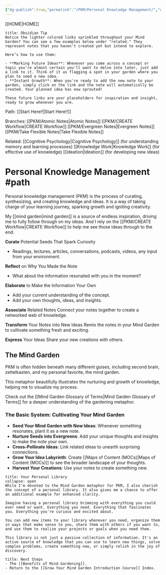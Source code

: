 ```yaml
---
{"dg-publish":true,"permalink":"/PKM/Personal Knowledge Management/","dgPassFrontmatter":true}
---
```


[[HOME\|HOME]]

```ad-BlueFlower
title: Obsidian Tip
Notice the lighter colored links sprinkled throughout your Mind Garden? You can see a few examples below under "related." They represent notes that you haven't created yet but intend to explore.

Here’s how to use them:

- **Marking Future Ideas**: Whenever you come across a concept or topic you're almost certain you'll want to delve into later, just add a link to it. Think of it as flagging a spot in your garden where you plan to seed a new idea.
- **Instant Growth**: When you're ready to add the new note to your garden, simply click on the link and the note will automatically be created. Your planned idea has now sprouted!

These future links are your placeholders for inspiration and insight, ready to grow whenever you are.
```

Path: [[Start Here!!\|Start Here!!]]

Branches: 
[[PKM/Atomic Notes\|Atomic Notes]]
[[PKM/CREATE Workflow\|CREATE Workflow]]
[[PKM/Evergreen Notes\|Evergreen Notes]]
[[PKM/Take Flexible Notes\|Take Flexible Notes]]

Related: 
[[Cognitive Psychology\|Cognitive Psychology]] (for understanding memory and learning processes)
[[Knowledge Work\|Knowledge Work]] (for effective use of knowledge)
[[Ideation\|Ideation]] (for developing new ideas)
# Personal Knowledge Management #path

Personal knowledge management (PKM) is the process of curating, synthesizing, and creating knowledge and ideas. It is a way of taking charge of your learning journey, sparking growth and igniting creativity.

My [[mind garden\|mind garden]] is a source of endless inspiration, driving me to fully follow through on my ideas. And I rely on the [[PKM/CREATE Workflow\|CREATE Workflow]] to help me see those ideas through to the end.

**Curate** Potential Seeds That Spark Curiosity
- Readings, lectures, articles, conversations, podcasts, videos, any input from your environment.

**Reflect** on Why You Made the Note
- What about the information resonated with you in the moment?

**Elaborate** to Make the Information Your Own
- Add your current understanding of the concept.
- Add your own thoughts, ideas, and insights.

**Associate** Related Notes
Connect your notes together to create a networked web of knowledge.

**Transform** Your Notes into New Ideas
Remix the notes in your Mind Garden to cultivate something fresh and exciting.

**Express** Your Ideas
Share your new creations with others.
## The Mind Garden

PKM is often hidden beneath many different guises, including second brain, zettelkasten, and my personal favorite, the mind garden.

This metaphor beautifully illustrates the nurturing and growth of knowledge, helping me to visualize my process.

Check out the [[Mind Garden Glossary of Terms\|Mind Garden Glossary of Terms]] for a deeper understanding of the gardening metaphor.

### The Basic System: Cultivating Your Mind Garden

- **Seed Your Mind Garden with New Ideas**: Whenever something resonates, plant it as a new note.
- **Nurture Seeds into Evergreens**: Add your unique thoughts and insights to make the note your own.
- **Cross-Pollinate Ideas**: Link related ideas to unearth surprising connections.
- **Grow Your Idea Labyrinth**: Create [[Maps of Content (MOCs)\|Maps of Content (MOCs)]] to see the broader landscape of your thoughts.
- **Harvest Your Creations**: Use your notes to create something new.

```ad-TealFlower
title: Your Personal Library
collapse: open
While I'm devoted to the Mind Garden metaphor for PKM, I also cherish the concept of a personal library. It also gives me a chance to offer an additional example for enhanced clarity.

Imagine having a personal library brimming with everything you could ever need or want. Everything you need. Everything that fascinates you. Everything you're curious and excited about. 

You can add new items to your library whenever you need, organize them in ways that make sense to you, share them with others if you want to, and use them to realize your projects or goals when you need them. 

This library is not just a passive collection of information. It's an active source of knowledge that you can use to learn new things, solve complex problems, create something new, or simply relish in the joy of discovery.
```

```ad-PinkPath
title: Next Steps
- The [[Benefits of Mind Gardening]].
- Return to the [[Grow Your Mind Garden Introduction Course]] Index.
```